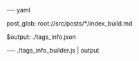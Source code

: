 --- yaml

post_glob: root://src/posts/*/index_build.md

$output: ./tags_info.json

--- ./tags_info_builder.js | output
